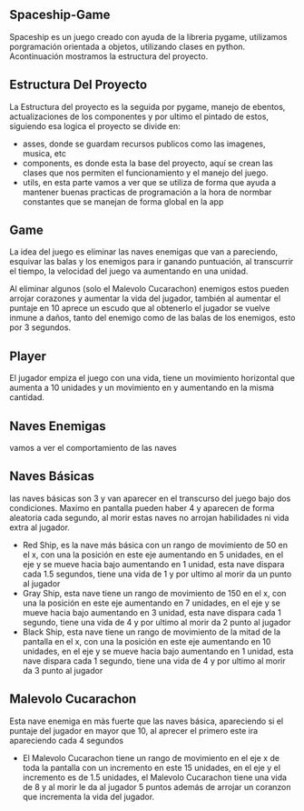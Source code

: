 
## Spaceship-Game

Spaceship es un juego creado con ayuda de la libreria pygame, utilizamos porgramación orientada a objetos, utilizando clases en python. Acontinuación mostramos la estructura del proyecto.


## Estructura Del Proyecto
La Estructura del proyecto es la seguida por pygame, manejo de ebentos, actualizaciones de los componentes y por ultimo el pintado de estos, siguiendo esa logica el proyecto se divide en:
- asses, donde se guardam recursos publicos como las imagenes, musica, etc
- components, es donde esta la base del proyecto, aquí se crean las clases que nos permiten el funcionamiento y el manejo del juego.
- utils, en esta parte vamos a ver que se utiliza de forma que ayuda a mantener buenas practicas de programación a la hora de normbar constantes que se manejan de forma global en la app

## Game
La idea del juego es eliminar las naves enemigas que van a pareciendo, esquivar las balas y los enemigos para ir ganando puntuación, al transcurrir el tiempo, la velocidad del juego va aumentando en una unidad.

Al eliminar algunos (solo el Malevolo Cucarachon) enemigos estos pueden arrojar corazones y aumentar la vida del jugador, también al aumentar el puntaje en 10 aprece un escudo que al obtenerlo el jugador se vuelve inmune a daños, tanto del enemigo como de las balas de los enemigos, esto por 3 segundos.

## Player
El jugador empiza el juego con una vida, tiene un movimiento horizontal que aumenta a 10 unidades y un movimiento en y aumentando en la misma cantidad.

## Naves Enemigas

vamos a ver el comportamiento de las naves

Naves Básicas
-
las naves básicas son 3 y van aparecer en el transcurso del juego bajo dos condiciones. Maximo en pantalla pueden haber 4 y aparecen de forma aleatoria cada segundo, al morir estas naves no arrojan habilidades ni vida extra al jugador.
- Red Ship, es la nave más básica con un rango de movimiento de 50 en el x, con una la posición en este eje aumentando en 5 unidades, en el eje y se mueve hacia bajo aumentando en 1 unidad, esta nave dispara cada 1.5 segundos, tiene una vida de 1 y por ultimo al morir da un punto al jugador  
- Gray Ship, esta nave tiene un rango de movimiento de 150 en el x, con una la posición en este eje aumentando en 7 unidades, en el eje y se mueve hacia bajo aumentando en 3 unidad, esta nave dispara cada 1 segundo, tiene una vida de 4 y por ultimo al morir da 2 punto al jugador  
- Black Ship, esta nave tiene un rango de movimiento de la mitad de la pantalla en el x, con una la posición en este eje aumentando en 10 unidades, en el eje y se mueve hacia bajo aumentando en 1 unidad, esta nave dispara cada 1 segundo, tiene una vida de 4 y por ultimo al morir da 3 punto al jugador

Malevolo Cucarachon
-
Esta nave enemiga en màs fuerte que las naves básica, apareciendo si el puntaje del jugador en mayor que 10, al aprecer el primero este ira apareciendo cada 4 segundos 
- El Malevolo Cucarachon tiene un rango de movimiento en el eje x de toda la pantalla con un incremento en este 15 unidades, en el eje y el incremento es de 1.5 unidades, el Malevolo Cucarachon tiene una vida de 8 y al morir le da al jugador 5 puntos además de arrojar un coranzon que incrementa la vida del jugador.

